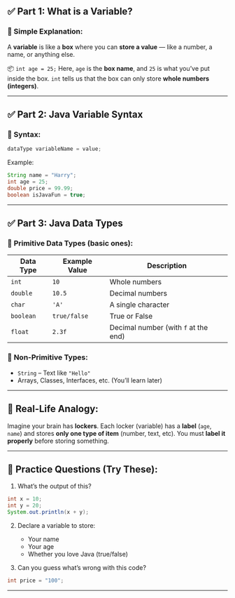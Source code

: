 
## ✅ Part 1: What is a Variable?

### 🔹 Simple Explanation:

A **variable** is like a **box** where you can **store a value** — like a number, a name, or anything else.

📦 `int age = 25;`
Here, `age` is the **box name**, and `25` is what you’ve put inside the box.
`int` tells us that the box can only store **whole numbers (integers)**.

---

## ✅ Part 2: Java Variable Syntax

### 📌 Syntax:

```java
dataType variableName = value;
```

Example:

```java
String name = "Harry";
int age = 25;
double price = 99.99;
boolean isJavaFun = true;
```

---

## ✅ Part 3: Java Data Types

### 🔹 **Primitive Data Types** (basic ones):

| Data Type | Example Value | Description                          |
| --------- | ------------- | ------------------------------------ |
| `int`     | `10`          | Whole numbers                        |
| `double`  | `10.5`        | Decimal numbers                      |
| `char`    | `'A'`         | A single character                   |
| `boolean` | `true/false`  | True or False                        |
| `float`   | `2.3f`        | Decimal number (with `f` at the end) |

### 🔹 **Non-Primitive Types**:

* `String` – Text like `"Hello"`
* Arrays, Classes, Interfaces, etc. (You’ll learn later)

---

## 🧠 Real-Life Analogy:

Imagine your brain has **lockers**. Each locker (variable) has a **label** (`age`, `name`) and stores **only one type of item** (number, text, etc). You must **label it properly** before storing something.

---

## 📝 Practice Questions (Try These):

1. What’s the output of this?

```java
int x = 10;
int y = 20;
System.out.println(x + y);
```

2. Declare a variable to store:

   * Your name
   * Your age
   * Whether you love Java (true/false)

3. Can you guess what’s wrong with this code?

```java
int price = "100";
```

---
